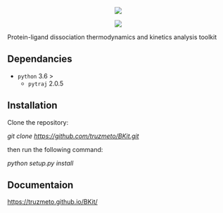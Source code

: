 
<p align="center">
  <img src="docs/Fig/logo.png">
</p>

<p align="center">
  <img src="docs/Fig/PL1.gif">
</p>

Protein-ligand dissociation thermodynamics and kinetics analysis toolkit

## Dependancies
- `python` 3.6 >
  - `pytraj` 2.0.5

## Installation

Clone the repository:

*git clone https://github.com/truzmeto/BKit.git*

then run the following command:

*python setup.py install*

## Documentaion 

https://truzmeto.github.io/BKit/